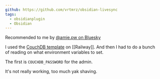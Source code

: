 ```yaml
---
github: https://github.com/vrtmrz/obsidian-livesync
tags:
  - obsidianplugin
  - Obsidian
---
```

Recommended to me by [@amie.pw on Bluesky](https://bsky.app/profile/amie.pw/post/3l3sljacj7y2m)

I used the [CouchDB template](https://railway.app/template/eRC98l) on [[Railway]]. And then I had to do a bunch of reading on what environment variables to set.

The first is `COUCHDB_PASSWORD` for the admin.

It's not really working, too much yak shaving.